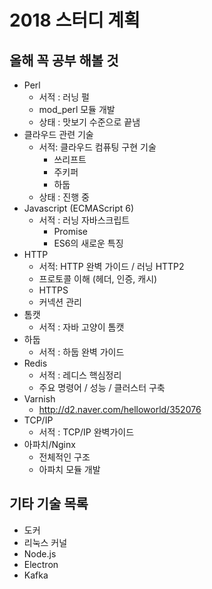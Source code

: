 # 2018 스터디 계획

## 올해 꼭 공부 해볼 것
* Perl
    * 서적 : 러닝 펄
    * mod_perl 모듈 개발
    * 상태 : 맛보기 수준으로 끝냄
* 클라우드 관련 기술
    * 서적: 클라우드 컴퓨팅 구현 기술
        * 쓰리프트
        * 주키퍼
        * 하둡
    * 상태 : 진행 중
* Javascript (ECMAScript 6)
    * 서적 : 러닝 자바스크립트
        * Promise
        * ES6의 새로운 특징
* HTTP
    * 서적: HTTP 완벽 가이드 / 러닝 HTTP2
    * 프로토콜 이해 (헤더, 인증, 캐시)
    * HTTPS
    * 커넥션 관리
* 톰캣
    * 서적 : 자바 고양이 톰캣
* 하둡
    * 서적 : 하둡 완벽 가이드
* Redis
    * 서적 : 레디스 핵심정리
    * 주요 명령어 / 성능 / 클러스터 구축
* Varnish
    * http://d2.naver.com/helloworld/352076
* TCP/IP
    * 서적 : TCP/IP 완벽가이드
* 아파치/Nginx
    * 전체적인 구조
    * 아파치 모듈 개발

## 기타 기술 목록
* 도커
* 리눅스 커널
* Node.js
* Electron
* Kafka
